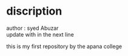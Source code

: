 # discription

author : syed Abuzar
<br> update with in the next line </br>

this is my first repository by the apana college
